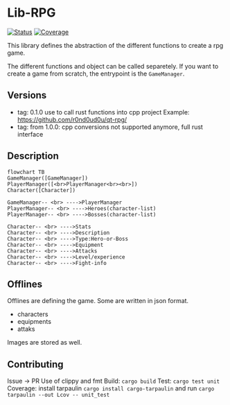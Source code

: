 [status-img]: https://github.com/r0nd0ud0u/lib-rpg/actions/workflows/test.yml/badge.svg?branch=main
[status-url]: https://github.com/r0nd0ud0u/lib-rpg/actions/workflows/test.yml
[coverage-img]: https://img.shields.io/badge/Coverage-click--here-success?logo=github
[coverage-url]: https://r0nd0ud0u.github.io/lib-rpg/coverage/index.html

# Lib-RPG

[![Status][status-img]][status-url]
[![Coverage][coverage-img]][coverage-url]

This library defines the abstraction of the different functions to create a rpg game.

The different functions and object can be called separetely.
If you want to create a game from scratch, the entrypoint is the `GameManager`.

## Versions
- tag: 0.1.0 use  to call rust functions into cpp project
Example: https://github.com/r0nd0ud0u/qt-rpg/
- tag: from 1.0.0: cpp conversions not supported anymore, full rust interface 

## Description
```mermaid
flowchart TB
GameManager([GameManager])
PlayerManager([<br>PlayerManager<br><br>])
Character([Character])

GameManager-- <br> ---->PlayerManager
PlayerManager-- <br> ---->Heroes(character-list)
PlayerManager-- <br> ---->Bosses(character-list)

Character-- <br> ---->Stats
Character-- <br> ---->Description
Character-- <br> ---->Type:Hero-or-Boss
Character-- <br> ---->Equipment
Character-- <br> ---->Attacks
Character-- <br> ---->Level/experience
Character-- <br> ---->Fight-info

```

## Offlines
Offlines are defining the game.
Some are written in json format.
- characters
- equipments
- attaks

Images are stored as well.

## Contributing
Issue -> PR
Use of clippy and fmt
Build: `cargo build`
Test: `cargo test unit`
Coverage: install tarpaulin `cargo install cargo-tarpaulin` and run `cargo tarpaulin --out Lcov -- unit_test`

